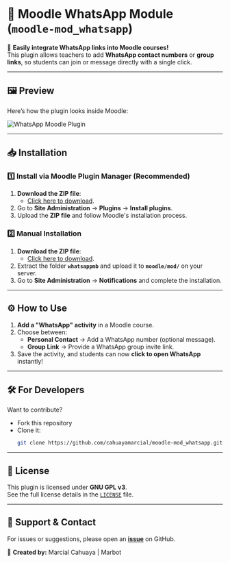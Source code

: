 # 📲 Moodle WhatsApp Module (`moodle-mod_whatsapp`)

🚀 **Easily integrate WhatsApp links into Moodle courses!**  
This plugin allows teachers to add **WhatsApp contact numbers** or **group links**, so students can join or message directly with a single click.

---

## 🖼️ Preview  

Here’s how the plugin looks inside Moodle:  

![WhatsApp Moodle Plugin](https://img001.prntscr.com/file/img001/V0zqdx7-RGmdMdkGdGj80A.gif)  

---

## 📥 Installation  

### 1️⃣ **Install via Moodle Plugin Manager (Recommended)**
1. **Download the ZIP file**:  
   - [Click here to download](https://github.com/cahuayamarcial/moodle-mod_whatsapp/releases/latest).  
2. Go to **Site Administration** → **Plugins** → **Install plugins**.  
3. Upload the **ZIP file** and follow Moodle's installation process.

### 2️⃣ **Manual Installation**
1. **Download the ZIP file**:  
   - [Click here to download](https://github.com/cahuayamarcial/moodle-mod_whatsapp/releases/latest).  
2. Extract the folder **`whatsappmb`** and upload it to **`moodle/mod/`** on your server.  
3. Go to **Site Administration** → **Notifications** and complete the installation.

---

## ⚙️ How to Use  

1. **Add a "WhatsApp" activity** in a Moodle course.  
2. Choose between:  
   - **Personal Contact** → Add a WhatsApp number (optional message).  
   - **Group Link** → Provide a WhatsApp group invite link.  
3. Save the activity, and students can now **click to open WhatsApp** instantly!

---

## 🛠️ For Developers  

Want to contribute?  
- Fork this repository  
- Clone it:  
  ```sh
  git clone https://github.com/cahuayamarcial/moodle-mod_whatsapp.git
  
---

## 📜 License  

This plugin is licensed under **GNU GPL v3**.  
See the full license details in the [`LICENSE`](LICENSE) file.

---

## 📩 Support & Contact  

For issues or suggestions, please open an **[issue](https://github.com/cahuayamarcial/moodle-mod_whatsapp/issues)** on GitHub.

🔗 **Created by:** Marcial Cahuaya | Marbot 


